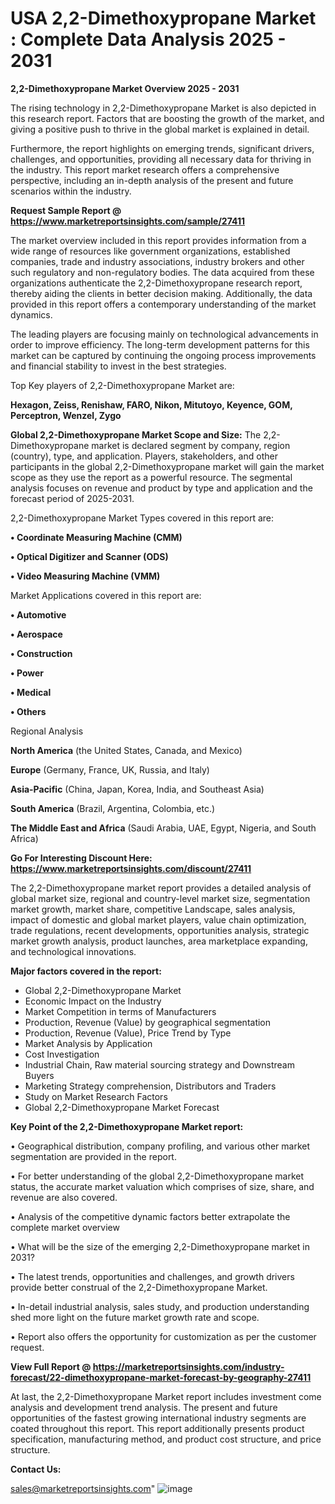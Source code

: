 # USA 2,2-Dimethoxypropane Market : Complete Data Analysis 2025 - 2031

<Strong> 2,2-Dimethoxypropane Market Overview 2025 - 2031</strong>

The rising technology in 2,2-Dimethoxypropane Market is also depicted in this research report. Factors that are boosting the growth of the market, and giving a positive push to thrive in the global market is explained in detail.

Furthermore, the report highlights on emerging trends, significant drivers, challenges, and opportunities, providing all necessary data for thriving in the industry. This report market research offers a comprehensive perspective, including an in-depth analysis of the present and future scenarios within the industry.

<strong>Request Sample Report @ <a href=https://www.marketreportsinsights.com/sample/27411>https://www.marketreportsinsights.com/sample/27411</a></strong>

The market overview included in this report provides information from a wide range of resources like government organizations, established companies, trade and industry associations, industry brokers and other such regulatory and non-regulatory bodies. The data acquired from these organizations authenticate the 2,2-Dimethoxypropane research report, thereby aiding the clients in better decision making. Additionally, the data provided in this report offers a contemporary understanding of the market dynamics.

The leading players are focusing mainly on technological advancements in order to improve efficiency. The long-term development patterns for this market can be captured by continuing the ongoing process improvements and financial stability to invest in the best strategies.

Top Key players of 2,2-Dimethoxypropane Market are:

<strong>Hexagon, Zeiss, Renishaw, FARO, Nikon, Mitutoyo, Keyence, GOM, Perceptron, Wenzel, Zygo</strong>

<strong><b>Global 2,2-Dimethoxypropane Market Scope and Size:</b></strong>
The 2,2-Dimethoxypropane market is declared segment by company, region (country), type, and application. Players, stakeholders, and other participants in the global 2,2-Dimethoxypropane market will gain the market scope as they use the report as a powerful resource. The segmental analysis focuses on revenue and product by type and application and the forecast period of 2025-2031.

2,2-Dimethoxypropane Market Types covered in this report are:

<strong>• Coordinate Measuring Machine (CMM)

• Optical Digitizer and Scanner (ODS)

• Video Measuring Machine (VMM)</strong>

Market Applications covered in this report are:

<strong>• Automotive

• Aerospace

• Construction

• Power

• Medical

• Others</strong> 

Regional Analysis

<strong>North America</strong> (the United States, Canada, and Mexico)

<strong>Europe</strong> (Germany, France, UK, Russia, and Italy)

<strong>Asia-Pacific</strong> (China, Japan, Korea, India, and Southeast Asia)

<strong>South America</strong> (Brazil, Argentina, Colombia, etc.)

<strong>The Middle East and Africa</strong> (Saudi Arabia, UAE, Egypt, Nigeria, and South Africa)

<strong>Go For Interesting Discount Here: <a href=https://www.marketreportsinsights.com/discount/27411>https://www.marketreportsinsights.com/discount/27411</a></strong>

The 2,2-Dimethoxypropane market report provides a detailed analysis of global market size, regional and country-level market size, segmentation market growth, market share, competitive Landscape, sales analysis, impact of domestic and global market players, value chain optimization, trade regulations, recent developments, opportunities analysis, strategic market growth analysis, product launches, area marketplace expanding, and technological innovations.

<strong><b>Major factors covered in the report:</b></strong>
<ul>
  <li>Global 2,2-Dimethoxypropane Market </li>
  <li>Economic Impact on the Industry</li>
  <li>Market Competition in terms of Manufacturers</li>
  <li>Production, Revenue (Value) by geographical segmentation</li>
  <li>Production, Revenue (Value), Price Trend by Type</li>
  <li>Market Analysis by Application</li>
  <li>Cost Investigation</li>
  <li>Industrial Chain, Raw material sourcing strategy and Downstream Buyers</li>
  <li>Marketing Strategy comprehension, Distributors and Traders</li>
  <li>Study on Market Research Factors</li>
  <li>Global 2,2-Dimethoxypropane Market Forecast</li>
</ul>

<strong><b>Key Point of the 2,2-Dimethoxypropane Market report:</b></strong>

• Geographical distribution, company profiling, and various other market segmentation are provided in the report.

• For better understanding of the global 2,2-Dimethoxypropane market status, the accurate market valuation which comprises of size, share, and revenue are also covered.

• Analysis of the competitive dynamic factors better extrapolate the complete market overview

• What will be the size of the emerging 2,2-Dimethoxypropane market in 2031?

• The latest trends, opportunities and challenges, and growth drivers provide better construal of the 2,2-Dimethoxypropane Market.

• In-detail industrial analysis, sales study, and production understanding shed more light on the future market growth rate and scope.

• Report also offers the opportunity for customization as per the customer request.

<strong><b>View Full Report @ <a href=https://marketreportsinsights.com/industry-forecast/22-dimethoxypropane-market-forecast-by-geography-27411>https://marketreportsinsights.com/industry-forecast/22-dimethoxypropane-market-forecast-by-geography-27411</a></b></strong>


At last, the 2,2-Dimethoxypropane Market report includes investment come analysis and development trend analysis. The present and future opportunities of the fastest growing international industry segments are coated throughout this report. This report additionally presents product specification, manufacturing method, and product cost structure, and price structure.

<strong>Contact Us:</strong>

sales@marketreportsinsights.com"
![image](https://github.com/user-attachments/assets/60e72a2c-8fd3-4eaa-909a-b4f2770ac94d)
